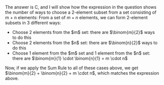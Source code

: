 The answer is C, and I will show how the expression in the question shows the number of ways to choose a 2-element subset from a set consisting of m + n elements:
From a set of $m + n$ elements, we can form 2-element subsets in 3 different ways:

<ul>
    <li> Choose 2 elements from the $m$ set: there are $\binom{m}{2}$ ways to do this
    <li> Choose 2 elements from the $n$ set: there are $\binom{n}{2}$ ways to do this
    <li> Choose 1 element from the $m$ set and 1 element from the $n$ set: there are $\binom{m}{1} \cdot \binom{n}{1} = m \cdot n$
</ul>
Now, if we apply the Sum Rule to all of these cases above, we get $\binom{m}{2} + \binom{n}{2} + m \cdot n$, which matches the expression above.
